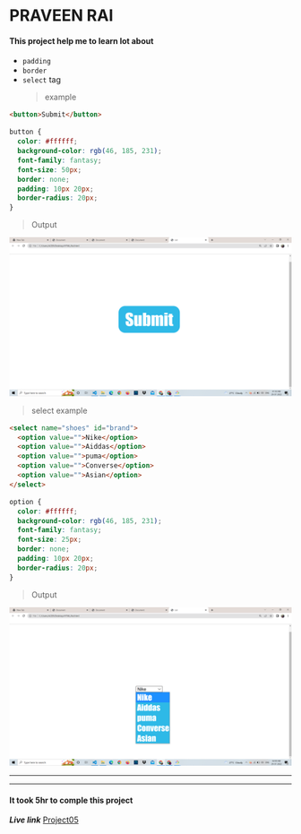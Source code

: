 # PRAVEEN RAI

#### This project help me to learn lot about

- `padding`
- `border`
- `select` tag
  > example

```html
<button>Submit</button>
```

```css
button {
  color: #ffffff;
  background-color: rgb(46, 185, 231);
  font-family: fantasy;
  font-size: 50px;
  border: none;
  padding: 10px 20px;
  border-radius: 20px;
}
```

> Output

![Output](<assets/Screenshot%20(88).png>)

> select example

```html
<select name="shoes" id="brand">
  <option value="">Nike</option>
  <option value="">Aiddas</option>
  <option value="">puma</option>
  <option value="">Converse</option>
  <option value="">Asian</option>
</select>
```

```css
option {
  color: #ffffff;
  background-color: rgb(46, 185, 231);
  font-family: fantasy;
  font-size: 25px;
  border: none;
  padding: 10px 20px;
  border-radius: 20px;
}
```

> Output

![Output](<assets/Screenshot%20(89).png>)

---

---

#### It took 5hr to comple this project

**_Live link_** [Project05](link "project05")
